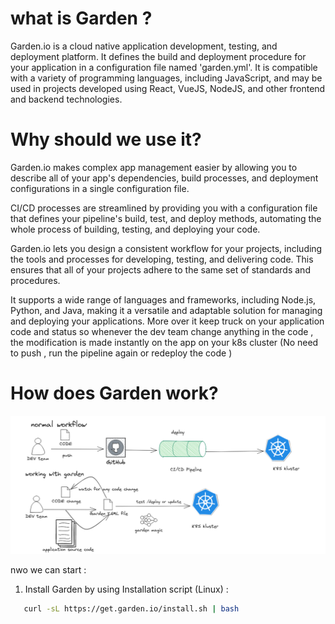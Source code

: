 # what is Garden ?
Garden.io is a cloud native application development, testing, and deployment platform. It defines the build and deployment procedure for your application in a configuration file named 'garden.yml'. It is compatible with a variety of programming languages, including JavaScript, and may be used in projects developed using React, VueJS, NodeJS, and other frontend and backend technologies.
# Why should we use it?
Garden.io makes complex app management easier by allowing you to describe all of your app's dependencies, build processes, and deployment configurations in a single configuration file.

CI/CD processes are streamlined by providing you with a configuration file that defines your pipeline's build, test, and deploy methods, automating the whole process of building, testing, and deploying your code.

Garden.io lets you design a consistent workflow for your projects, including the tools and processes for developing, testing, and delivering code. This ensures that all of your projects adhere to the same set of standards and procedures.

It supports a wide range of languages and frameworks, including Node.js, Python, and Java, making it a versatile and adaptable solution for managing and deploying your applications.
More over it keep truck on your application code and status so whenever the dev team change anything in the code , the modification is made instantly on the app on your k8s cluster (No need to push , run the pipeline again or redeploy the code )

# How does Garden work?
![Alt Text](https://github.com/jkhazri/OC-demo-Garden/blob/main/src/garden.png)

nwo we can start :

1. Install Garden by using Installation script (Linux) :
```bash
   curl -sL https://get.garden.io/install.sh | bash
```
